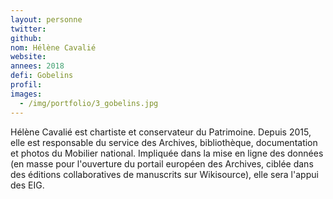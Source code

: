 ```yaml
---
layout: personne
twitter: 
github: 
nom: Hélène Cavalié
website:
annees: 2018
defi: Gobelins
profil: 
images:
  - /img/portfolio/3_gobelins.jpg
---
```


Hélène Cavalié est chartiste et conservateur du Patrimoine. Depuis
2015, elle est responsable du service des Archives, bibliothèque,
documentation et photos du Mobilier national. Impliquée dans la mise
en ligne des données (en masse pour l'ouverture du portail européen
des Archives, ciblée dans des éditions collaboratives de manuscrits
sur Wikisource), elle sera l'appui des EIG.
